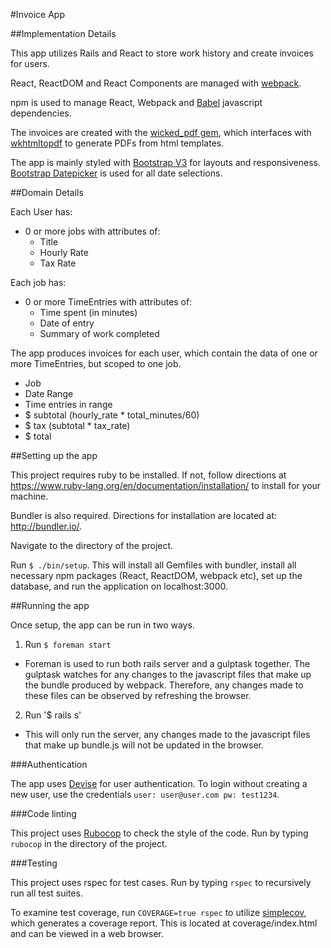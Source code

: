 #Invoice App

##Implementation Details

This app utilizes Rails and React to store work history and create invoices for users.

React, ReactDOM and React Components are managed with [webpack](https://github.com/webpack/webpack).

npm is used to manage React, Webpack and [Babel](https://github.com/babel/babel) javascript dependencies.

The invoices are created with the [wicked_pdf gem](https://github.com/mileszs/wicked_pdf), which interfaces with [wkhtmltopdf](http://wkhtmltopdf.org/) to generate PDFs from html templates.

The app is mainly styled with [Bootstrap V3](http://getbootstrap.com/) for layouts and responsiveness. [Bootstrap Datepicker](https://github.com/eternicode/bootstrap-datepicker) is used for all date selections.

##Domain Details

Each User has:
  - 0 or more jobs with attributes of:
    - Title
    - Hourly Rate
    - Tax Rate

Each job has:
  - 0 or more TimeEntries with attributes of:
    - Time spent (in minutes)
    - Date of entry
    - Summary of work completed

The app produces invoices for each user, which contain the data of one or more TimeEntries, but scoped to one job.
  - Job
  - Date Range
  - Time entries in range
  - $ subtotal (hourly_rate * total_minutes/60)
  - $ tax (subtotal * tax_rate)
  - $ total

##Setting up the app

This project requires ruby to be installed. If not, follow directions at https://www.ruby-lang.org/en/documentation/installation/ to install for your machine.

Bundler is also required. Directions for installation are located at: http://bundler.io/.

Navigate to the directory of the project.

Run `$ ./bin/setup`. This will install all Gemfiles with bundler, install all necessary npm packages (React, ReactDOM, webpack etc), set up the database, and run the application on localhost:3000.

##Running the app

Once setup, the app can be run in two ways.

1. Run `$ foreman start`
  - Foreman is used to run both rails server and a gulptask together. The gulptask watches for any changes to the javascript files that make up the bundle produced by webpack. Therefore, any changes made to these files can be observed by refreshing the browser.
2. Run '$ rails s'
  - This will only run the server, any changes made to the javascript files that make up bundle.js will not be updated in the browser.

###Authentication

The app uses [Devise](https://github.com/plataformatec/devise) for user authentication. To login without creating a new user, use the credentials `user: user@user.com pw: test1234`.

###Code linting

This project uses [Rubocop](https://github.com/bbatsov/rubocop) to check the style of the code. Run by typing `rubocop` in the directory of the project.

###Testing

This project uses rspec for test cases. Run by typing `rspec` to recursively run all test suites.

To examine test coverage, run `COVERAGE=true rspec` to utilize [simplecov](https://github.com/colszowka/simplecov), which generates a coverage report. This is located at coverage/index.html and can be viewed in a web browser.